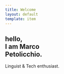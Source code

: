 ```yaml
---
title: Welcome
layout: default
template: item
---
```

<section class="grid-item">
<h1 class="hero t-heading t-brandColor t-b--s"> hello, <br> I am Marco <br> Petolicchio.</h1>
<p class="hero">Linguist & Tech enthusiast.</p>
</section>